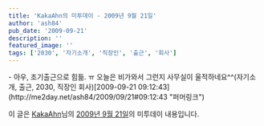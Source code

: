```yaml
---
title: 'KakaAhn의 미투데이 - 2009년 9월 21일'
author: 'ash84'
pub_date: '2009-09-21'
description: ''
featured_image: ''
tags: ['2030', '자기소개', '직장인', '출근', '회사']
---
```



<div class="me2day_daily_digest">- 아우, 조기출근으로 힘듦. ㅠ 오늘은 비가와서 그런지 사무실이 울적하네요^^<span class="me2_tags">(자기소개, 출근, 2030, 직장인 회사)</span><span class="datetime">[2009-09-21 09:12:43](http://me2day.net/ash84/2009/09/21#09:12:43 "퍼머링크")</span>

이 글은 [KakaAhn](http://me2day.net/ash84)님의 [2009년 9월 21일](http://me2day.net/ash84/2009/09/21#09:12:43)의 미투데이 내용입니다.

</div>

